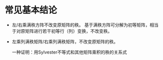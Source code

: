 # 常见基本结论
- 左/右乘满秩方阵不改变原矩阵的秩。
  基于满秩方阵可分解为初等矩阵，相当于对原矩阵进行若干初等行（列）变换，不改变秩。
- 左乘列满秩矩阵/右乘列满秩矩阵，不改变原矩阵的秩。
  
  一种证明：用Sylvester不等式和其他矩阵乘积的秩的关系式